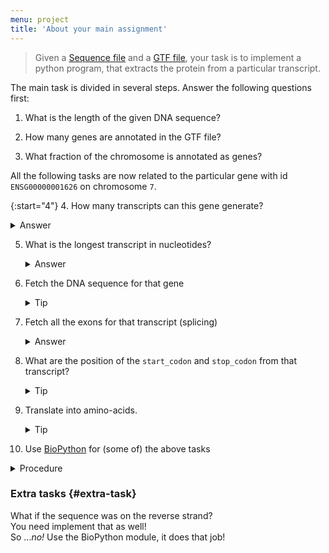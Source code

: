 ```yaml
---
menu: project
title: 'About your main assignment'
---
```


<blockquote class="task">
Given a <a
href="https://raw.githubusercontent.com/NBISweden/PythonCourse/vt17/assignment/data/Homo_sapiens.GRCh38.dna_sm.chromosome.7.fa.gz">Sequence
file</a> and a <a
href="https://raw.githubusercontent.com/NBISweden/PythonCourse/vt17/assignment/data/Homo_sapiens.GRCh38.87.gtf.gz">GTF
file</a>, your task is to implement a python program, that
extracts the protein from a particular transcript.
</blockquote>

The main task is divided in several steps. Answer the following
questions first:

1. What is the length of the given DNA sequence?

2. How many genes are annotated in the GTF file?

3. What fraction of the chromosome is annotated as genes?

All the following tasks are now related to the particular gene with id
`ENSG00000001626` on chromosome `7`.

{:start="4"}
4. How many transcripts can this gene generate?

   <details><summary>Answer</summary><section>11</section></details>

5. What is the longest transcript in nucleotides?

   <details>
   <summary>Answer</summary>
   <section>
   <p>The transcript with id ENST00000003084 has 6132 bp and is the longest among 11 other transcripts</p>
   <p>Check its <a href="http://www.ensembl.org/Homo_sapiens/Transcript/Summary?db=core;g=ENSG00000001626;r=7:117465784-117715971;t=ENST00000003084">Ensembl data</a></p>
   <p>Notice that the last column in the GTF on the line defining that transcript should contain <code>protein_coding</code>.</p>
   </section>
   </details>

6. Fetch the DNA sequence for that gene

   <details>
   <summary>Tip</summary>
   <section>
   <p>Open the DNA file with the <code>with</code> statement and read it line by line.</p>
   <p>Ignore the first line and, in a loop, append each line to a list.</p>
   <p>Outside the loop, use the <code>join</code> function to concatenate the lines from the list.</p>
   <p><b>Avoid concatenation</b> <i>inside</i> the loop, as it is slow and wasting memory</p>
   </section>
   </details>

7. Fetch all the exons for that transcript (splicing)

   <details>
   <summary>Answer</summary>
   <section>
   <p>Your answer can be output to a file and compare to <a href="">that given file</a> (also <a href="https://www.ncbi.nlm.nih.gov/nuccore/NM_000492">available online</a>)</p>
   </section>
   </details>

8. What are the position of the `start_codon` and `stop_codon` from that transcript?

   <details>
   <summary>Tip</summary>
   <section>
   <p>Check that the <code>start_codon</code> is <code>ATG</code>, and <code>stop_codon</code> is <code>TTT</code></p>
   </section>
   </details>

9. Translate into amino-acids.

   <details>
   <summary>Tip</summary>
   <section>
   <p>The translation table is <a href="http://shawmst.org/biology/article/rna-translation-table/">depicted here</a>, and given to you in the utils.rna package</p>
   <p>You can output your results in different files and check the difference with the <a href="https://github.com/NBISweden/PythonCourse/tree/vt17/assignment/results">given results</a> or online <a href="http://www.uniprot.org/uniprot/A0A024R730.fasta">here</a> or <a href="https://www.ncbi.nlm.nih.gov/nuccore/NM_000492">here</a>.</p>
   <pre class="highlight"><code>diff filename-1 filename-2</code></pre>
   will output nothing when the files are identical.
   </section>
   </details>

10. Use [BioPython](http://biopython.org/wiki/Documentation) for (some of) the above tasks

   <details>
   <summary>Procedure</summary>
   <section>
   <p>Start by <a href="http://biopython.org/DIST/docs/tutorial/Tutorial.html#htoc11">parsing a fasta file with BioPython</a>.</p>
   <p>Have a look at <a href="http://biopython.org/DIST/docs/tutorial/Tutorial.html#htoc24">the transcription step</a>,</p>
   <p>and the <a href="http://biopython.org/DIST/docs/tutorial/Tutorial.html#htoc25">translation step</a> using the built-in <a href="http://biopython.org/DIST/docs/tutorial/Tutorial.html#htoc26">translation tables</a>.</p>
   </section>
   </details>


### Extra tasks {#extra-task}

What if the sequence was on the reverse strand?<br>
You need implement that as well!<br>
So ..._no!_ Use the BioPython module, it does that job!

